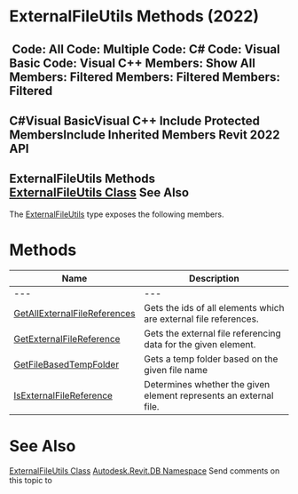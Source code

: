# ExternalFileUtils Methods (2022)

﻿
 Code: All Code: Multiple Code: C# Code: Visual Basic Code: Visual C++  Members: Show All Members: Filtered Members: Filtered Members: Filtered   
---  
C#Visual BasicVisual C++
Include Protected MembersInclude Inherited Members
Revit 2022 API  
---  
ExternalFileUtils Methods  
[ExternalFileUtils Class](d6c4104f-ded9-29a4-2296-e1795b0da42a.md "ExternalFileUtils Class") See Also  
---  
The [ExternalFileUtils](d6c4104f-ded9-29a4-2296-e1795b0da42a.md "ExternalFileUtils Class") type exposes the following members.
# Methods
| Name | Description |
| --- | --- |
| --- | --- | --- |
| [GetAllExternalFileReferences](be61b425-020c-61c6-9199-05feb39a0ebf.md "GetAllExternalFileReferences Method") | Gets the ids of all elements which are external file references. |
| [GetExternalFileReference](edede302-83dc-c285-17ea-5d0a168a94dd.md "GetExternalFileReference Method") | Gets the external file referencing data for the given element. |
| [GetFileBasedTempFolder](8d3f6e47-0a7c-5043-b479-14f1c6cffc0d.md "GetFileBasedTempFolder Method") | Gets a temp folder based on the given file name |
| [IsExternalFileReference](e3fd1d77-a4ec-e5fe-191a-6cf338dcc0b1.md "IsExternalFileReference Method") | Determines whether the given element represents an external file. |

# See Also
[ExternalFileUtils Class](d6c4104f-ded9-29a4-2296-e1795b0da42a.md "ExternalFileUtils Class")
[Autodesk.Revit.DB Namespace](87546ba7-461b-c646-cbb1-2cb8f5bff8b2.md "Autodesk.Revit.DB Namespace")
Send comments on this topic to 